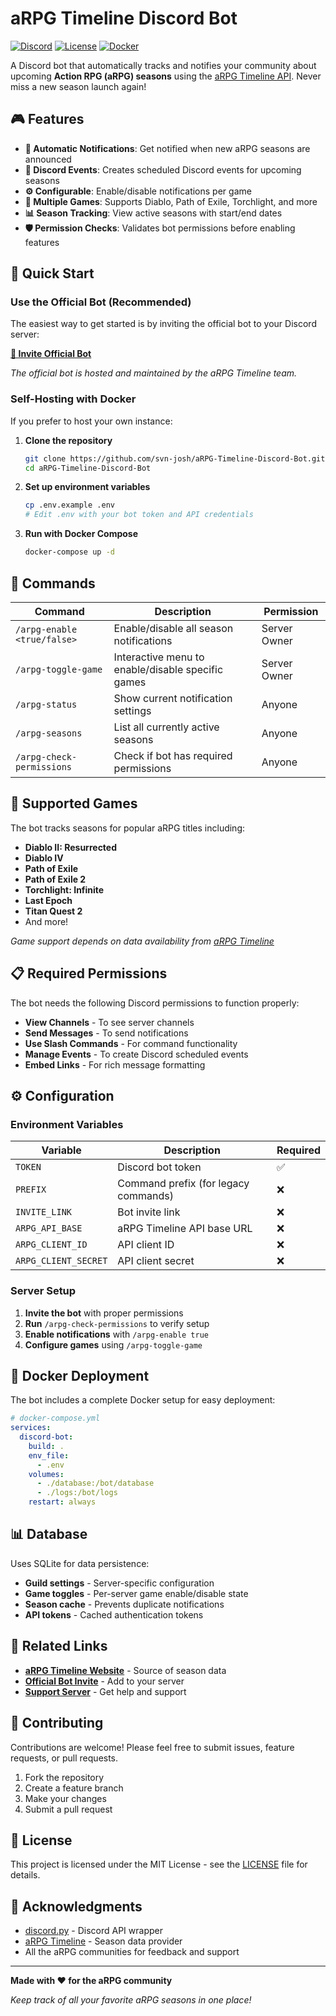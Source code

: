 # aRPG Timeline Discord Bot

[![Discord](https://img.shields.io/discord/1258784665771311126?color=7289da&logo=discord&logoColor=white)](https://discord.gg/MA4eGN9Hbu)
[![License](https://img.shields.io/github/license/svn-josh/aRPG-Timeline-Discord-Bot)](LICENSE)
[![Docker](https://img.shields.io/badge/docker-%230db7ed.svg?style=flat&logo=docker&logoColor=white)](https://www.docker.com/)

A Discord bot that automatically tracks and notifies your community about upcoming **Action RPG (aRPG) seasons** using the [aRPG Timeline API](https://arpg-timeline.com). Never miss a new season launch again!

## 🎮 Features

- **🔔 Automatic Notifications**: Get notified when new aRPG seasons are announced
- **📅 Discord Events**: Creates scheduled Discord events for upcoming seasons
- **⚙️ Configurable**: Enable/disable notifications per game
- **🎯 Multiple Games**: Supports Diablo, Path of Exile, Torchlight, and more
- **📊 Season Tracking**: View active seasons with start/end dates
- **🛡️ Permission Checks**: Validates bot permissions before enabling features

## 🚀 Quick Start

### Use the Official Bot (Recommended)

The easiest way to get started is by inviting the official bot to your Discord server:

**[🤖 Invite Official Bot](https://discord.com/oauth2/authorize?client_id=1420355725426688010&scope=bot&permissions=526670825536)**

*The official bot is hosted and maintained by the aRPG Timeline team.*

### Self-Hosting with Docker

If you prefer to host your own instance:

1. **Clone the repository**
   ```bash
   git clone https://github.com/svn-josh/aRPG-Timeline-Discord-Bot.git
   cd aRPG-Timeline-Discord-Bot
   ```

2. **Set up environment variables**
   ```bash
   cp .env.example .env
   # Edit .env with your bot token and API credentials
   ```

3. **Run with Docker Compose**
   ```bash
   docker-compose up -d
   ```

## 🔧 Commands

| Command | Description | Permission |
|---------|-------------|------------|
| `/arpg-enable <true/false>` | Enable/disable all season notifications | Server Owner |
| `/arpg-toggle-game` | Interactive menu to enable/disable specific games | Server Owner |
| `/arpg-status` | Show current notification settings | Anyone |
| `/arpg-seasons` | List all currently active seasons | Anyone |
| `/arpg-check-permissions` | Check if bot has required permissions | Anyone |

## 🎯 Supported Games

The bot tracks seasons for popular aRPG titles including:

- **Diablo II: Resurrected**
- **Diablo IV**
- **Path of Exile** 
- **Path of Exile 2**
- **Torchlight: Infinite**
- **Last Epoch**
- **Titan Quest 2**
- And more!

*Game support depends on data availability from [aRPG Timeline](https://arpg-timeline.com)*

## 📋 Required Permissions

The bot needs the following Discord permissions to function properly:

- **View Channels** - To see server channels
- **Send Messages** - To send notifications  
- **Use Slash Commands** - For command functionality
- **Manage Events** - To create Discord scheduled events
- **Embed Links** - For rich message formatting

## ⚙️ Configuration

### Environment Variables

| Variable | Description | Required |
|----------|-------------|----------|
| `TOKEN` | Discord bot token | ✅ |
| `PREFIX` | Command prefix (for legacy commands) | ❌ |
| `INVITE_LINK` | Bot invite link | ❌ |
| `ARPG_API_BASE` | aRPG Timeline API base URL | ❌ |
| `ARPG_CLIENT_ID` | API client ID | ❌ |
| `ARPG_CLIENT_SECRET` | API client secret | ❌ |

### Server Setup

1. **Invite the bot** with proper permissions
2. **Run** `/arpg-check-permissions` to verify setup
3. **Enable notifications** with `/arpg-enable true`
4. **Configure games** using `/arpg-toggle-game`

## 🐳 Docker Deployment

The bot includes a complete Docker setup for easy deployment:

```yaml
# docker-compose.yml
services:
  discord-bot:
    build: .
    env_file:
      - .env
    volumes:
      - ./database:/bot/database
      - ./logs:/bot/logs
    restart: always
```

## 📊 Database

Uses SQLite for data persistence:
- **Guild settings** - Server-specific configuration
- **Game toggles** - Per-server game enable/disable state
- **Season cache** - Prevents duplicate notifications
- **API tokens** - Cached authentication tokens

## 🔗 Related Links

- **[aRPG Timeline Website](https://arpg-timeline.com)** - Source of season data
- **[Official Bot Invite](https://discord.com/oauth2/authorize?client_id=1420355725426688010&scope=bot&permissions=526670825536)** - Add to your server
- **[Support Server](https://discord.gg/MA4eGN9Hbu)** - Get help and support

## 🤝 Contributing

Contributions are welcome! Please feel free to submit issues, feature requests, or pull requests.

1. Fork the repository
2. Create a feature branch
3. Make your changes
4. Submit a pull request

## 📄 License

This project is licensed under the MIT License - see the [LICENSE](LICENSE) file for details.

## 🙏 Acknowledgments

- [discord.py](https://discordpy.readthedocs.io/) - Discord API wrapper
- [aRPG Timeline](https://arpg-timeline.com) - Season data provider
- All the aRPG communities for feedback and support

---

**Made with ❤️ for the aRPG community**

*Keep track of all your favorite aRPG seasons in one place!*